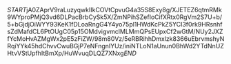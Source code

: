 $START$jA0ZAprV9raLuzyqwkIIkCOVtCpvuG4a35S8Exy8g/XJETEZ6qtmRMk9WYproPMjQ3vd6DLPacBrbCySk5X/ZmNPihSZefIoCifXRtx0RgVm2S7U+b/5+bGjdjOiWYY93KeK1fDLoaRngG4Y4yo75pl1HWdKcPkZ5YCI3f0rk9HRsnhfsZdMafdCL6PtOUgC05p15OMdvigvmclMLMmQPsEUpxCf2wGtM/NUy2JXZfYcMoHvAZMgWx2pE5zFiZW/98m80Vz/5eRBRihhDmxlzk8366uEbrvmshyNRqiYYk45hdChvvCwuBGjP7eNFngnIYUz/iniNTLoN1aUnun0BhWd2YTdNnUZHtvVStUpfhItBmXp/HuWvuqDLQZ7XNxg$END$